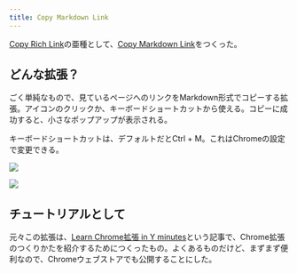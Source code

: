 ```yaml
---
title: Copy Markdown Link
---
```

[Copy Rich Link](https://chrome.google.com/webstore/detail/copy-rich-link/hikiamlgpdcabppakpmemaofmkgknpea)の亜種として、[Copy Markdown Link](https://chrome.google.com/webstore/detail/copy-markdown-link/gkceaaphhbeanfciglgpffnncfpipjpa)をつくった。

どんな拡張？
------

ごく単純なもので、見ているページへのリンクをMarkdown形式でコピーする拡張。アイコンのクリックか、キーボードショートカットから使える。コピーに成功すると、小さなポップアップが表示される。

キーボードショートカットは、デフォルトだとCtrl + M。これはChromeの設定で変更できる。

![](https://lh5.googleusercontent.com/T-UlczC1flTxCxdb5egMhsTLisyzCFLkMMyWMQFWCgvUkvWnFwxPBUB8scVEjBr8eFH_1VjZayZNXgjUdz3j7Si3JPsvozGarop6yqymNN1Ol-4r4TsvXhWr1B9ooiRPUVagOWIn2WIi_e5SnVXGew0tMaPF_CxwxGWFpMS4Poj7p9MFWW1qVQpUXCfT)

![](https://lh6.googleusercontent.com/haj_w9q_q9UbEKGwVzbe-vONCG2yf5mlLoFil-J031EJQ1wV_O-S4oaYQHgJ517tHsdYKHgsqR8UJAoedxlq4B_FYxade1NePIntZ4g0G6Msnez6ZpGDwRKQhcPkDqMpaJRpbrmKL-Fxmuux4K0fkigQ0WnPaM2Uc7zRWnJ-aqVgZH8TinevGrg3XxSY)

チュートリアルとして
----------

元々この拡張は、[Learn Chrome拡張 in Y minutes](https://r7kamura.com/articles/2022-05-18-learn-chrome-extention-in-y-minutes)という記事で、Chrome拡張のつくりかたを紹介するためにつくったもの。よくあるものだけど、まずまず便利なので、Chromeウェブストアでも公開することにした。
